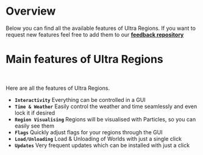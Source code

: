 # Overview
Below you can find all the available features of Ultra Regions. If you want to request new features feel free to add them to our **[feedback repository](https://github.com/TechsCode-Team/Feedback/discussions/categories/suggestions)**
<br>

# Main features of Ultra Regions
<br>

Here are all the features of Ultra Regions.
<br>


* **`Interactivity`**
  Everything can be controlled in a GUI
* **`Time & Weather`**
  Easily control the weather and time seamlessly and even lock it if desired
* **`Region Visualising`**
  Regions will be visualised with Particles, so you can easily see them
* **`Flags`**
  Quickly adjust flags for your regions through the GUI
* **`Load/Unloading`**
  Load & Unloading of Worlds with just a single click
* **`Updates`**
  Very frequent updates which can be installed with just a click
    
